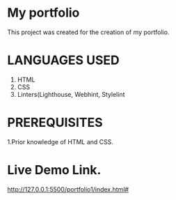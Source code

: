 # My portfolio
This project was created for the creation of my portfolio.

# LANGUAGES USED
1. HTML
2. CSS
3. Linters(Lighthouse, Webhint, Stylelint
# PREREQUISITES
  1.Prior knowledge of HTML and CSS.

  # Live Demo Link.
  http://127.0.0.1:5500/portfolio1/index.html#
